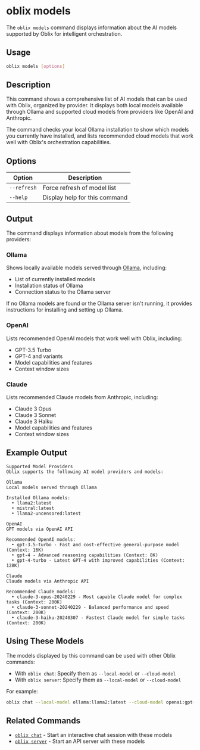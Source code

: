 # oblix models

The `oblix models` command displays information about the AI models supported by Oblix for intelligent orchestration.

## Usage

```bash
oblix models [options]
```

## Description

This command shows a comprehensive list of AI models that can be used with Oblix, organized by provider. It displays both local models available through Ollama and supported cloud models from providers like OpenAI and Anthropic.

The command checks your local Ollama installation to show which models you currently have installed, and lists recommended cloud models that work well with Oblix's orchestration capabilities.

## Options

| Option | Description |
|--------|-------------|
| `--refresh` | Force refresh of model list |
| `--help` | Display help for this command |

## Output

The command displays information about models from the following providers:

### Ollama

Shows locally available models served through [Ollama](https://ollama.ai/), including:

- List of currently installed models
- Installation status of Ollama
- Connection status to the Ollama server

If no Ollama models are found or the Ollama server isn't running, it provides instructions for installing and setting up Ollama.

### OpenAI

Lists recommended OpenAI models that work well with Oblix, including:

- GPT-3.5 Turbo
- GPT-4 and variants
- Model capabilities and features
- Context window sizes

### Claude

Lists recommended Claude models from Anthropic, including:

- Claude 3 Opus
- Claude 3 Sonnet
- Claude 3 Haiku
- Model capabilities and features
- Context window sizes

## Example Output

```
Supported Model Providers
Oblix supports the following AI model providers and models:

Ollama
Local models served through Ollama

Installed Ollama models:
  • llama2:latest
  • mistral:latest
  • llama2-uncensored:latest

OpenAI
GPT models via OpenAI API

Recommended OpenAI models:
  • gpt-3.5-turbo - Fast and cost-effective general-purpose model (Context: 16K)
  • gpt-4 - Advanced reasoning capabilities (Context: 8K)
  • gpt-4-turbo - Latest GPT-4 with improved capabilities (Context: 128K)

Claude
Claude models via Anthropic API

Recommended Claude models:
  • claude-3-opus-20240229 - Most capable Claude model for complex tasks (Context: 200K)
  • claude-3-sonnet-20240229 - Balanced performance and speed (Context: 200K)
  • claude-3-haiku-20240307 - Fastest Claude model for simple tasks (Context: 200K)
```

## Using These Models

The models displayed by this command can be used with other Oblix commands:

- With `oblix chat`: Specify them as `--local-model` or `--cloud-model`
- With `oblix server`: Specify them as `--local-model` or `--cloud-model`

For example:
```bash
oblix chat --local-model ollama:llama2:latest --cloud-model openai:gpt-3.5-turbo
```

## Related Commands

- [`oblix chat`](oblix-chat.md) - Start an interactive chat session with these models
- [`oblix server`](oblix-server.md) - Start an API server with these models